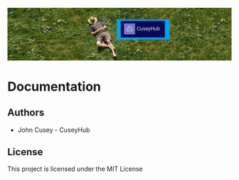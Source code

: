 ![CuseyHub](https://github.com/cusey/ImageForWiki/blob/master/Logos/CuseyHub_Banner_Small.jpg)

# Documentation
 
## Authors
* John Cusey - CuseyHub  

## License   
This project is licensed under the MIT License
